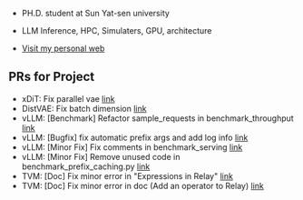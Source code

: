 
- PH.D. student at Sun Yat-sen university

- LLM Inference, HPC, Simulaters, GPU, architecture

- [Visit my personal web](https://gty111.github.io/info)

## PRs for Project
- xDiT: Fix parallel vae [link](https://github.com/xdit-project/xDiT/pull/281)
- DistVAE: Fix batch dimension [link](https://github.com/xdit-project/DistVAE/pull/3)
- vLLM: [Benchmark] Refactor sample_requests in benchmark_throughput [link](https://github.com/vllm-project/vllm/pull/3613)
- vLLM: [Bugfix] fix automatic prefix args and add log info [link](https://github.com/vllm-project/vllm/pull/3608)
- vLLM: [Minor Fix] Fix comments in benchmark_serving [link](https://github.com/vllm-project/vllm/pull/3252)
- vLLM: [Minor Fix] Remove unused code in benchmark_prefix_caching.py [link](https://github.com/vllm-project/vllm/pull/3171)
- TVM: [Doc] Fix minor error in "Expressions in Relay" [link](https://github.com/apache/tvm/pull/16346)
- TVM: [Doc] Fix minor error in doc (Add an operator to Relay) [link](https://github.com/apache/tvm/pull/16282)

